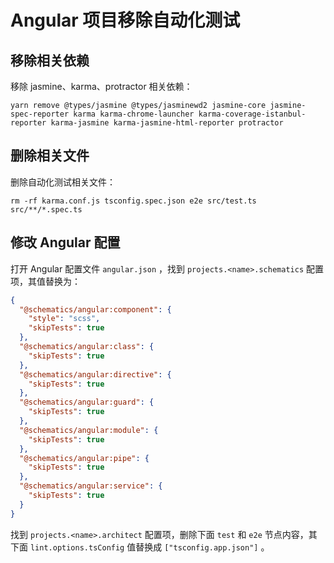 # Angular 项目移除自动化测试

## 移除相关依赖

移除 jasmine、karma、protractor 相关依赖：

```shell
yarn remove @types/jasmine @types/jasminewd2 jasmine-core jasmine-spec-reporter karma karma-chrome-launcher karma-coverage-istanbul-reporter karma-jasmine karma-jasmine-html-reporter protractor
```

## 删除相关文件

删除自动化测试相关文件：

```shell
rm -rf karma.conf.js tsconfig.spec.json e2e src/test.ts src/**/*.spec.ts
```

## 修改 Angular 配置

打开 Angular 配置文件 `angular.json` ，找到 `projects.<name>.schematics` 配置项，其值替换为：

```json
{
  "@schematics/angular:component": {
    "style": "scss",
    "skipTests": true
  },
  "@schematics/angular:class": {
    "skipTests": true
  },
  "@schematics/angular:directive": {
    "skipTests": true
  },
  "@schematics/angular:guard": {
    "skipTests": true
  },
  "@schematics/angular:module": {
    "skipTests": true
  },
  "@schematics/angular:pipe": {
    "skipTests": true
  },
  "@schematics/angular:service": {
    "skipTests": true
  }
}
```

找到 `projects.<name>.architect` 配置项，删除下面 `test` 和 `e2e` 节点内容，其下面 `lint.options.tsConfig` 值替换成 `["tsconfig.app.json"]` 。
